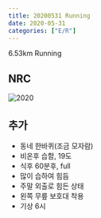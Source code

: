 ```yaml
---
title: 20200531 Running 
date: 2020-05-31
categories: ["E/R"]
---
```


6.53km Running

## NRC

![2020](/img/20200531.jpg)

## 추가

*   동네 한바퀴(조금 모자람)
*   비온후 습함, 19도
*   식후 60분후, full
*   많이 습하여 힘듬
*   주말 외출로 힘든 상태
*   왼쪽 무릎 보호대 착용
*   기상 6시
